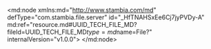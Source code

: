 <?xml version="1.0" encoding="UTF-8"?>
<md:node xmlns:md="http://www.stambia.com/md" defType="com.stambia.file.server" id="_HfTNAHSxEe6Cj7jyPVDy-A" md:ref="resource.md#UUID_TECH_FILE_MD?fileId=UUID_TECH_FILE_MD$type=md$name=File?" internalVersion="v1.0.0">
  <node defType="com.stambia.file.directory" id="_HhMDYHSxEe6Cj7jyPVDy-A" name="F_CLIENT">
    <attribute defType="com.stambia.file.directory.path" id="_HhTYIHSxEe6Cj7jyPVDy-A" value="C:\AxelGit\source"/>
    <node defType="com.stambia.file.file" id="_HhUmQHSxEe6Cj7jyPVDy-A" name="F_CLIENT">
      <attribute defType="com.stambia.file.file.type" id="_Hh51EHSxEe6Cj7jyPVDy-A" value="DELIMITED"/>
      <attribute defType="com.stambia.file.file.lineSeparator" id="_Hh7qQHSxEe6Cj7jyPVDy-A" value="0A"/>
      <attribute defType="com.stambia.file.file.fieldSeparator" id="_Hh7qQXSxEe6Cj7jyPVDy-A" value="7C"/>
      <attribute defType="com.stambia.file.file.decimalSeparator" id="_Hh8RUHSxEe6Cj7jyPVDy-A" value="2E"/>
      <attribute defType="com.stambia.file.file.lineToSkip" id="_Hh84YXSxEe6Cj7jyPVDy-A" value="0"/>
      <attribute defType="com.stambia.file.file.lastLineToSkip" id="_Hh9fcHSxEe6Cj7jyPVDy-A" value="0"/>
      <attribute defType="com.stambia.file.file.header" id="_Hh9fcXSxEe6Cj7jyPVDy-A" value="0"/>
      <attribute defType="com.stambia.file.file.physicalName" id="_V_GecHSxEe6Cj7jyPVDy-A" value="F_CLIENT_20231001.txt"/>
      <node defType="com.stambia.file.record" id="_vFq6QXSxEe6Cj7jyPVDy-A" name="COMPTE">
        <node defType="com.stambia.file.filter" id="_rD1nEXSyEe6Cj7jyPVDy-A" name="CRITERE">
          <attribute defType="com.stambia.file.filter.value" id="_1escYHSyEe6Cj7jyPVDy-A" value="100"/>
          <attribute defType="com.stambia.file.filter.start" id="_BnYsgHSzEe6Cj7jyPVDy-A" value="1"/>
          <attribute defType="com.stambia.file.filter.length" id="_B7kz0HSzEe6Cj7jyPVDy-A" value="3"/>
        </node>
        <node defType="com.stambia.file.field" id="_Gb_okHolEe62SbngGOCG7g" name="TYPE_LIGNE" position="1">
          <attribute defType="com.stambia.file.field.physicalName" id="_GcKnsHolEe62SbngGOCG7g" value="TYPE_LIGNE"/>
          <attribute defType="com.stambia.file.field.type" id="_GcKnsXolEe62SbngGOCG7g" value="String"/>
          <attribute defType="com.stambia.file.field.size" id="_GcKnsnolEe62SbngGOCG7g" value="3"/>
        </node>
        <node defType="com.stambia.file.field" id="_Gd_MoHolEe62SbngGOCG7g" name="ACTION" position="2">
          <attribute defType="com.stambia.file.field.physicalName" id="_GeEsMHolEe62SbngGOCG7g" value="ACTION"/>
          <attribute defType="com.stambia.file.field.type" id="_GeEsMXolEe62SbngGOCG7g" value="String"/>
          <attribute defType="com.stambia.file.field.size" id="_GeEsMnolEe62SbngGOCG7g" value="1"/>
        </node>
        <node defType="com.stambia.file.field" id="_Hq8vAHolEe62SbngGOCG7g" name="CLE_COMPTE" position="3">
          <attribute defType="com.stambia.file.field.physicalName" id="_Hq-kMHolEe62SbngGOCG7g" value="CLE_COMPTE"/>
          <attribute defType="com.stambia.file.field.type" id="_Hq-kMXolEe62SbngGOCG7g" value="String"/>
          <attribute defType="com.stambia.file.field.size" id="_Hq-kMnolEe62SbngGOCG7g" value="45"/>
        </node>
        <node defType="com.stambia.file.field" id="_Hsx7AHolEe62SbngGOCG7g" name="STATUS" position="4">
          <attribute defType="com.stambia.file.field.physicalName" id="_Hs4osHolEe62SbngGOCG7g" value="STATUS"/>
          <attribute defType="com.stambia.file.field.type" id="_Hs5PwHolEe62SbngGOCG7g" value="String"/>
          <attribute defType="com.stambia.file.field.size" id="_Hs5PwXolEe62SbngGOCG7g" value="5"/>
        </node>
        <node defType="com.stambia.file.field" id="_H5VJQHolEe62SbngGOCG7g" name="TYPE" position="5">
          <attribute defType="com.stambia.file.field.physicalName" id="_H5eTMHolEe62SbngGOCG7g" value="TYPE"/>
          <attribute defType="com.stambia.file.field.type" id="_H5eTMXolEe62SbngGOCG7g" value="String"/>
          <attribute defType="com.stambia.file.field.size" id="_H5e6QHolEe62SbngGOCG7g" value="5"/>
        </node>
        <node defType="com.stambia.file.field" id="_UOZBcHolEe62SbngGOCG7g" name="CABINET_RATTACHEMENT" position="6">
          <attribute defType="com.stambia.file.field.physicalName" id="_UOcEwHolEe62SbngGOCG7g" value="CABINET_RATTACHEMENT"/>
          <attribute defType="com.stambia.file.field.type" id="_UOcEwXolEe62SbngGOCG7g" value="String"/>
          <attribute defType="com.stambia.file.field.size" id="_UOcEwnolEe62SbngGOCG7g" value="9"/>
        </node>
      </node>
      <node defType="com.stambia.file.propertyField" id="_wblkVHSxEe6Cj7jyPVDy-A" name="file_name">
        <attribute defType="com.stambia.file.propertyField.property" id="_yWcugHSxEe6Cj7jyPVDy-A" value="file_name"/>
      </node>
      <node defType="com.stambia.file.record" id="_-mDe8XSxEe6Cj7jyPVDy-A" name="CLIENT">
        <node defType="com.stambia.file.filter" id="_nbXrkXSyEe6Cj7jyPVDy-A" name="CRITERE">
          <attribute defType="com.stambia.file.filter.value" id="_yax_cHSyEe6Cj7jyPVDy-A" value="200"/>
          <attribute defType="com.stambia.file.filter.start" id="_A-s74HSzEe6Cj7jyPVDy-A" value="1"/>
          <attribute defType="com.stambia.file.filter.length" id="_BU5OUHSzEe6Cj7jyPVDy-A" value="3"/>
        </node>
        <node defType="com.stambia.file.field" id="_4NY_YHolEe62SbngGOCG7g" name="TYPE_LIGNE" position="1">
          <attribute defType="com.stambia.file.field.physicalName" id="_4NY_YXolEe62SbngGOCG7g" value="TYPE_LIGNE"/>
          <attribute defType="com.stambia.file.field.type" id="_4NY_YnolEe62SbngGOCG7g" value="String"/>
          <attribute defType="com.stambia.file.field.size" id="_4NY_Y3olEe62SbngGOCG7g" value="3"/>
        </node>
        <node defType="com.stambia.file.field" id="_4O-60HolEe62SbngGOCG7g" name="ACTION" position="2">
          <attribute defType="com.stambia.file.field.physicalName" id="_4O_h4HolEe62SbngGOCG7g" value="ACTION"/>
          <attribute defType="com.stambia.file.field.type" id="_4O_h4XolEe62SbngGOCG7g" value="String"/>
          <attribute defType="com.stambia.file.field.size" id="_4O_h4nolEe62SbngGOCG7g" value="1"/>
        </node>
        <node defType="com.stambia.file.field" id="_4cGw0HolEe62SbngGOCG7g" name="CLE_CLIENT" position="3">
          <attribute defType="com.stambia.file.field.physicalName" id="_4cHX4HolEe62SbngGOCG7g" value="CLE_CLIENT"/>
          <attribute defType="com.stambia.file.field.type" id="_4cHX4XolEe62SbngGOCG7g" value="String"/>
          <attribute defType="com.stambia.file.field.size" id="_4cHX4nolEe62SbngGOCG7g" value="45"/>
        </node>
        <node defType="com.stambia.file.field" id="_4hmU0HolEe62SbngGOCG7g" name="CLE_COMPTE" position="4">
          <attribute defType="com.stambia.file.field.physicalName" id="_4hm74HolEe62SbngGOCG7g" value="CLE_COMPTE"/>
          <attribute defType="com.stambia.file.field.type" id="_4hm74XolEe62SbngGOCG7g" value="String"/>
          <attribute defType="com.stambia.file.field.size" id="_4hm74nolEe62SbngGOCG7g" value="45"/>
        </node>
        <node defType="com.stambia.file.field" id="_4mZ8UHolEe62SbngGOCG7g" name="STATUS" position="5">
          <attribute defType="com.stambia.file.field.physicalName" id="_4majYHolEe62SbngGOCG7g" value="STATUS"/>
          <attribute defType="com.stambia.file.field.type" id="_4mbKcHolEe62SbngGOCG7g" value="String"/>
          <attribute defType="com.stambia.file.field.size" id="_4mbKcXolEe62SbngGOCG7g" value="5"/>
        </node>
        <node defType="com.stambia.file.field" id="_4rl-UHolEe62SbngGOCG7g" name="TYPE" position="6">
          <attribute defType="com.stambia.file.field.physicalName" id="_4rmlYHolEe62SbngGOCG7g" value="TYPE"/>
          <attribute defType="com.stambia.file.field.type" id="_4rmlYXolEe62SbngGOCG7g" value="String"/>
          <attribute defType="com.stambia.file.field.size" id="_4rmlYnolEe62SbngGOCG7g" value="5"/>
        </node>
        <node defType="com.stambia.file.field" id="_4xd80HolEe62SbngGOCG7g" name="CIVILITE" position="7">
          <attribute defType="com.stambia.file.field.physicalName" id="_4xej4HolEe62SbngGOCG7g" value="CIVILITE"/>
          <attribute defType="com.stambia.file.field.type" id="_4xej4XolEe62SbngGOCG7g" value="String"/>
          <attribute defType="com.stambia.file.field.size" id="_4xej4nolEe62SbngGOCG7g" value="5"/>
        </node>
        <node defType="com.stambia.file.field" id="_43V7UHolEe62SbngGOCG7g" name="PRENOM" position="8">
          <attribute defType="com.stambia.file.field.physicalName" id="_43WiYHolEe62SbngGOCG7g" value="PRENOM"/>
          <attribute defType="com.stambia.file.field.type" id="_43WiYXolEe62SbngGOCG7g" value="String"/>
          <attribute defType="com.stambia.file.field.size" id="_43WiYnolEe62SbngGOCG7g" value="255"/>
        </node>
        <node defType="com.stambia.file.field" id="_48_QUHolEe62SbngGOCG7g" name="NOM " position="9">
          <attribute defType="com.stambia.file.field.physicalName" id="_48_3YHolEe62SbngGOCG7g" value="NOM "/>
          <attribute defType="com.stambia.file.field.type" id="_48_3YXolEe62SbngGOCG7g" value="String"/>
          <attribute defType="com.stambia.file.field.size" id="_48_3YnolEe62SbngGOCG7g" value="255"/>
        </node>
        <node defType="com.stambia.file.field" id="_5Fwx0HolEe62SbngGOCG7g" name="DATE_ANNIVERSAIRE" position="10">
          <attribute defType="com.stambia.file.field.physicalName" id="_5Fx_8HolEe62SbngGOCG7g" value="DATE_ANNIVERSAIRE"/>
          <attribute defType="com.stambia.file.field.type" id="_5Fx_8XolEe62SbngGOCG7g" value="String"/>
          <attribute defType="com.stambia.file.field.size" id="_5Fx_8nolEe62SbngGOCG7g" value="10"/>
        </node>
        <node defType="com.stambia.file.field" id="_5LGk0HolEe62SbngGOCG7g" name="SEXE" position="11">
          <attribute defType="com.stambia.file.field.physicalName" id="_5LHL4HolEe62SbngGOCG7g" value="SEXE"/>
          <attribute defType="com.stambia.file.field.type" id="_5LHL4XolEe62SbngGOCG7g" value="String"/>
          <attribute defType="com.stambia.file.field.size" id="_5LHL4nolEe62SbngGOCG7g" value="5"/>
        </node>
        <node defType="com.stambia.file.field" id="_5PTIUHolEe62SbngGOCG7g" name="MUTUELLE" position="12">
          <attribute defType="com.stambia.file.field.physicalName" id="_5PTvYHolEe62SbngGOCG7g" value="MUTUELLE"/>
          <attribute defType="com.stambia.file.field.type" id="_5PTvYXolEe62SbngGOCG7g" value="String"/>
          <attribute defType="com.stambia.file.field.size" id="_5PTvYnolEe62SbngGOCG7g" value="5"/>
        </node>
      </node>
      <node defType="com.stambia.file.record" id="_AIErUXSyEe6Cj7jyPVDy-A" name="EMAIL">
        <node defType="com.stambia.file.filter" id="_roE8kXSyEe6Cj7jyPVDy-A" name="CRITERE">
          <attribute defType="com.stambia.file.filter.value" id="_2luV4HSyEe6Cj7jyPVDy-A" value="203"/>
          <attribute defType="com.stambia.file.filter.start" id="_CQjlUHSzEe6Cj7jyPVDy-A" value="1"/>
          <attribute defType="com.stambia.file.filter.length" id="_CecQUHSzEe6Cj7jyPVDy-A" value="3"/>
        </node>
        <node defType="com.stambia.file.field" id="_V0dK4HomEe62SbngGOCG7g" name="TYPE_LIGNE" position="1">
          <attribute defType="com.stambia.file.field.physicalName" id="_V0dx8HomEe62SbngGOCG7g" value="TYPE_LIGNE"/>
          <attribute defType="com.stambia.file.field.type" id="_V0dx8XomEe62SbngGOCG7g" value="String"/>
          <attribute defType="com.stambia.file.field.size" id="_V0dx8nomEe62SbngGOCG7g" value="3"/>
        </node>
        <node defType="com.stambia.file.field" id="_V1-N0HomEe62SbngGOCG7g" name="ACTION" position="2">
          <attribute defType="com.stambia.file.field.physicalName" id="_V1_b8HomEe62SbngGOCG7g" value="ACTION"/>
          <attribute defType="com.stambia.file.field.type" id="_V1_b8XomEe62SbngGOCG7g" value="String"/>
          <attribute defType="com.stambia.file.field.size" id="_V1_b8nomEe62SbngGOCG7g" value="1"/>
        </node>
        <node defType="com.stambia.file.field" id="_V5teUHomEe62SbngGOCG7g" name="CLE_CLIENT" position="3">
          <attribute defType="com.stambia.file.field.physicalName" id="_V5uFYHomEe62SbngGOCG7g" value="CLE_CLIENT"/>
          <attribute defType="com.stambia.file.field.type" id="_V5uFYXomEe62SbngGOCG7g" value="String"/>
          <attribute defType="com.stambia.file.field.size" id="_V5uFYnomEe62SbngGOCG7g" value="45"/>
        </node>
        <node defType="com.stambia.file.field" id="_V7Un4HomEe62SbngGOCG7g" name="EMAIL" position="4">
          <attribute defType="com.stambia.file.field.physicalName" id="_V7Un4XomEe62SbngGOCG7g" value="EMAIL"/>
          <attribute defType="com.stambia.file.field.type" id="_V7Un4nomEe62SbngGOCG7g" value="String"/>
          <attribute defType="com.stambia.file.field.size" id="_V7Un43omEe62SbngGOCG7g" value="255"/>
        </node>
        <node defType="com.stambia.file.field" id="_WBCOUHomEe62SbngGOCG7g" name="STATUS" position="5">
          <attribute defType="com.stambia.file.field.physicalName" id="_WBC1YHomEe62SbngGOCG7g" value="STATUS"/>
          <attribute defType="com.stambia.file.field.type" id="_WBC1YXomEe62SbngGOCG7g" value="String"/>
          <attribute defType="com.stambia.file.field.size" id="_WBC1YnomEe62SbngGOCG7g" value="5"/>
        </node>
      </node>
      <node defType="com.stambia.file.record" id="_AsBF4XSyEe6Cj7jyPVDy-A" name="ADRESSE">
        <node defType="com.stambia.file.filter" id="_v8rawnSxEe6Cj7jyPVDy-A" name="CRITERE">
          <attribute defType="com.stambia.file.filter.value" id="_xdROUHSyEe6Cj7jyPVDy-A" value="204"/>
          <attribute defType="com.stambia.file.filter.start" id="_AbGfkHSzEe6Cj7jyPVDy-A" value="1"/>
          <attribute defType="com.stambia.file.filter.length" id="_Awp40HSzEe6Cj7jyPVDy-A" value="3"/>
        </node>
        <node defType="com.stambia.file.field" id="_jgigYHomEe62SbngGOCG7g" name="TYPE_LIGNE" position="1">
          <attribute defType="com.stambia.file.field.physicalName" id="_jgjHcHomEe62SbngGOCG7g" value="TYPE_LIGNE"/>
          <attribute defType="com.stambia.file.field.type" id="_jgjHcXomEe62SbngGOCG7g" value="String"/>
          <attribute defType="com.stambia.file.field.size" id="_jgjHcnomEe62SbngGOCG7g" value="3"/>
        </node>
        <node defType="com.stambia.file.field" id="_jkz8YHomEe62SbngGOCG7g" name="ACTION" position="2">
          <attribute defType="com.stambia.file.field.physicalName" id="_jk0jcHomEe62SbngGOCG7g" value="ACTION"/>
          <attribute defType="com.stambia.file.field.type" id="_jk0jcXomEe62SbngGOCG7g" value="String"/>
          <attribute defType="com.stambia.file.field.size" id="_jk0jcnomEe62SbngGOCG7g" value="1"/>
        </node>
        <node defType="com.stambia.file.field" id="_jscOYHomEe62SbngGOCG7g" name="CLE_CLIENT" position="3">
          <attribute defType="com.stambia.file.field.physicalName" id="_jsc1cHomEe62SbngGOCG7g" value="CLE_CLIENT"/>
          <attribute defType="com.stambia.file.field.type" id="_jsc1cXomEe62SbngGOCG7g" value="String"/>
          <attribute defType="com.stambia.file.field.size" id="_jsc1cnomEe62SbngGOCG7g" value="45"/>
        </node>
        <node defType="com.stambia.file.field" id="_jyi2YHomEe62SbngGOCG7g" name="STATUS" position="4">
          <attribute defType="com.stambia.file.field.physicalName" id="_jyjdcHomEe62SbngGOCG7g" value="STATUS"/>
          <attribute defType="com.stambia.file.field.type" id="_jyjdcXomEe62SbngGOCG7g" value="String"/>
          <attribute defType="com.stambia.file.field.size" id="_jyjdcnomEe62SbngGOCG7g" value="5"/>
        </node>
        <node defType="com.stambia.file.field" id="_j49AYHomEe62SbngGOCG7g" name="LIGNE_1" position="5">
          <attribute defType="com.stambia.file.field.physicalName" id="_j49ncHomEe62SbngGOCG7g" value="LIGNE_1"/>
          <attribute defType="com.stambia.file.field.type" id="_j49ncXomEe62SbngGOCG7g" value="String"/>
          <attribute defType="com.stambia.file.field.size" id="_j49ncnomEe62SbngGOCG7g" value="255"/>
        </node>
        <node defType="com.stambia.file.field" id="_j_-OYHomEe62SbngGOCG7g" name="LIGNE_2" position="6">
          <attribute defType="com.stambia.file.field.physicalName" id="_j_-1cHomEe62SbngGOCG7g" value="LIGNE_2"/>
          <attribute defType="com.stambia.file.field.type" id="_j_-1cXomEe62SbngGOCG7g" value="String"/>
          <attribute defType="com.stambia.file.field.size" id="_j_-1cnomEe62SbngGOCG7g" value="255"/>
        </node>
        <node defType="com.stambia.file.field" id="_kGwy4HomEe62SbngGOCG7g" name="LIGNE_3" position="7">
          <attribute defType="com.stambia.file.field.physicalName" id="_kGxZ8HomEe62SbngGOCG7g" value="LIGNE_3"/>
          <attribute defType="com.stambia.file.field.type" id="_kGxZ8XomEe62SbngGOCG7g" value="String"/>
          <attribute defType="com.stambia.file.field.size" id="_kGxZ8nomEe62SbngGOCG7g" value="255"/>
        </node>
        <node defType="com.stambia.file.field" id="_kOUMYHomEe62SbngGOCG7g" name="LIGNE_4" position="8">
          <attribute defType="com.stambia.file.field.physicalName" id="_kOUzcHomEe62SbngGOCG7g" value="LIGNE_4"/>
          <attribute defType="com.stambia.file.field.type" id="_kOUzcXomEe62SbngGOCG7g" value="String"/>
          <attribute defType="com.stambia.file.field.size" id="_kOUzcnomEe62SbngGOCG7g" value="255"/>
        </node>
        <node defType="com.stambia.file.field" id="_kV3l4HomEe62SbngGOCG7g" name="LIGNE_5" position="9">
          <attribute defType="com.stambia.file.field.physicalName" id="_kV4M8HomEe62SbngGOCG7g" value="LIGNE_5"/>
          <attribute defType="com.stambia.file.field.type" id="_kV4M8XomEe62SbngGOCG7g" value="String"/>
          <attribute defType="com.stambia.file.field.size" id="_kV4M8nomEe62SbngGOCG7g" value="255"/>
        </node>
        <node defType="com.stambia.file.field" id="_kcDGYHomEe62SbngGOCG7g" name="VILLE" position="10">
          <attribute defType="com.stambia.file.field.physicalName" id="_kcDtcHomEe62SbngGOCG7g" value="VILLE"/>
          <attribute defType="com.stambia.file.field.type" id="_kcDtcXomEe62SbngGOCG7g" value="String"/>
          <attribute defType="com.stambia.file.field.size" id="_kcDtcnomEe62SbngGOCG7g" value="50"/>
        </node>
        <node defType="com.stambia.file.field" id="_kiE14HomEe62SbngGOCG7g" name="CODE_POSTAL" position="11">
          <attribute defType="com.stambia.file.field.physicalName" id="_kiFc8HomEe62SbngGOCG7g" value="CODE_POSTAL"/>
          <attribute defType="com.stambia.file.field.type" id="_kiGEAHomEe62SbngGOCG7g" value="String"/>
          <attribute defType="com.stambia.file.field.size" id="_kiGEAXomEe62SbngGOCG7g" value="10"/>
        </node>
        <node defType="com.stambia.file.field" id="_koyh4HomEe62SbngGOCG7g" name="PAYS" position="12">
          <attribute defType="com.stambia.file.field.physicalName" id="_kozI8HomEe62SbngGOCG7g" value="PAYS"/>
          <attribute defType="com.stambia.file.field.type" id="_kozI8XomEe62SbngGOCG7g" value="String"/>
          <attribute defType="com.stambia.file.field.size" id="_kozI8nomEe62SbngGOCG7g" value="5"/>
        </node>
        <node defType="com.stambia.file.field" id="_kugvYHomEe62SbngGOCG7g" name="QUALITE" position="13">
          <attribute defType="com.stambia.file.field.physicalName" id="_kuhWcHomEe62SbngGOCG7g" value="QUALITE"/>
          <attribute defType="com.stambia.file.field.type" id="_kuhWcXomEe62SbngGOCG7g" value="String"/>
          <attribute defType="com.stambia.file.field.size" id="_kuhWcnomEe62SbngGOCG7g" value="5"/>
        </node>
      </node>
      <node defType="com.stambia.file.record" id="_BJj9gXSyEe6Cj7jyPVDy-A" name="TEL">
        <node defType="com.stambia.file.filter" id="_r-gfkXSyEe6Cj7jyPVDy-A" name="CRITERE">
          <attribute defType="com.stambia.file.filter.value" id="_3jSKUHSyEe6Cj7jyPVDy-A" value="205"/>
          <attribute defType="com.stambia.file.filter.start" id="_CstV0HSzEe6Cj7jyPVDy-A" value="1"/>
          <attribute defType="com.stambia.file.filter.length" id="_C-ykUHSzEe6Cj7jyPVDy-A" value="3"/>
        </node>
        <node defType="com.stambia.file.field" id="_6lvhYHomEe62SbngGOCG7g" name="TYPE_LIGNE" position="1">
          <attribute defType="com.stambia.file.field.physicalName" id="_6lwIcHomEe62SbngGOCG7g" value="TYPE_LIGNE"/>
          <attribute defType="com.stambia.file.field.type" id="_6lwIcXomEe62SbngGOCG7g" value="String"/>
          <attribute defType="com.stambia.file.field.size" id="_6lwIcnomEe62SbngGOCG7g" value="3"/>
        </node>
        <node defType="com.stambia.file.field" id="_6wbHYHomEe62SbngGOCG7g" name="ACTION" position="2">
          <attribute defType="com.stambia.file.field.physicalName" id="_6wbucHomEe62SbngGOCG7g" value="ACTION"/>
          <attribute defType="com.stambia.file.field.type" id="_6wbucXomEe62SbngGOCG7g" value="String"/>
          <attribute defType="com.stambia.file.field.size" id="_6wbucnomEe62SbngGOCG7g" value="1"/>
        </node>
        <node defType="com.stambia.file.field" id="_62ONYHomEe62SbngGOCG7g" name="CLE_CLIENT" position="3">
          <attribute defType="com.stambia.file.field.physicalName" id="_62O0cHomEe62SbngGOCG7g" value="CLE_CLIENT"/>
          <attribute defType="com.stambia.file.field.type" id="_62O0cXomEe62SbngGOCG7g" value="String"/>
          <attribute defType="com.stambia.file.field.size" id="_62O0cnomEe62SbngGOCG7g" value="45"/>
        </node>
        <node defType="com.stambia.file.field" id="_7aibYHomEe62SbngGOCG7g" name="PHONE" position="4">
          <attribute defType="com.stambia.file.field.physicalName" id="_7ajCcHomEe62SbngGOCG7g" value="PHONE"/>
          <attribute defType="com.stambia.file.field.type" id="_7ajCcXomEe62SbngGOCG7g" value="String"/>
          <attribute defType="com.stambia.file.field.size" id="_7ajCcnomEe62SbngGOCG7g" value="45"/>
        </node>
        <node defType="com.stambia.file.field" id="_7hQHYHomEe62SbngGOCG7g" name="STATUS" position="5">
          <attribute defType="com.stambia.file.field.physicalName" id="_7hQucHomEe62SbngGOCG7g" value="STATUS"/>
          <attribute defType="com.stambia.file.field.type" id="_7hQucXomEe62SbngGOCG7g" value="String"/>
          <attribute defType="com.stambia.file.field.size" id="_7hQucnomEe62SbngGOCG7g" value="5"/>
        </node>
        <node defType="com.stambia.file.field" id="_7oCr4HomEe62SbngGOCG7g" name="FAVORI" position="6">
          <attribute defType="com.stambia.file.field.physicalName" id="_7oDS8HomEe62SbngGOCG7g" value="FAVORI"/>
          <attribute defType="com.stambia.file.field.type" id="_7oDS8XomEe62SbngGOCG7g" value="String"/>
          <attribute defType="com.stambia.file.field.size" id="_7oDS8nomEe62SbngGOCG7g" value="5"/>
        </node>
        <node defType="com.stambia.file.field" id="_7roycHomEe62SbngGOCG7g" name="TYPE" position="7">
          <attribute defType="com.stambia.file.field.physicalName" id="_7rpZgHomEe62SbngGOCG7g" value="TYPE"/>
          <attribute defType="com.stambia.file.field.type" id="_7rpZgXomEe62SbngGOCG7g" value="String"/>
          <attribute defType="com.stambia.file.field.size" id="_7rpZgnomEe62SbngGOCG7g" value="5"/>
        </node>
      </node>
    </node>
    <node defType="com.stambia.file.file" id="_fqb9EXocEe62SbngGOCG7g" name="F_CLIENT_ADRESSE">
      <attribute defType="com.stambia.file.file.physicalName" id="_jGsBgHocEe62SbngGOCG7g" value="F_CLIENT_ADRESSE.tmp"/>
      <attribute defType="com.stambia.file.file.type" id="_j0Dd0HocEe62SbngGOCG7g" value="DELIMITED"/>
      <attribute defType="com.stambia.file.file.lineToSkip" id="_eg5I0HohEe62SbngGOCG7g" value="0"/>
      <attribute defType="com.stambia.file.file.lastLineToSkip" id="_euYyQHohEe62SbngGOCG7g" value="0"/>
      <attribute defType="com.stambia.file.file.header" id="_ezWKwHohEe62SbngGOCG7g" value="0"/>
      <attribute defType="com.stambia.file.file.lineSeparator" id="_fFttIHohEe62SbngGOCG7g" value="0A"/>
      <attribute defType="com.stambia.file.file.fieldSeparator" id="_fXQJEHohEe62SbngGOCG7g" value="3B"/>
      <attribute defType="com.stambia.file.file.decimalSeparator" id="_ipWzAnohEe62SbngGOCG7g" value="2E"/>
      <node defType="com.stambia.file.field" id="_4H3J3HomEe62SbngGOCG7g" name="TYPE_LIGNE" position="1">
        <attribute defType="com.stambia.file.field.physicalName" id="_4H3J3XomEe62SbngGOCG7g" value="TYPE_LIGNE"/>
        <attribute defType="com.stambia.file.field.type" id="_4H3J3nomEe62SbngGOCG7g" value="String"/>
        <attribute defType="com.stambia.file.field.size" id="_4H3J33omEe62SbngGOCG7g" value="3"/>
      </node>
      <node defType="com.stambia.file.field" id="_4H3J4XomEe62SbngGOCG7g" name="ACTION" position="2">
        <attribute defType="com.stambia.file.field.physicalName" id="_4H3J4nomEe62SbngGOCG7g" value="ACTION"/>
        <attribute defType="com.stambia.file.field.type" id="_4H3J43omEe62SbngGOCG7g" value="String"/>
        <attribute defType="com.stambia.file.field.size" id="_4H3J5HomEe62SbngGOCG7g" value="1"/>
      </node>
      <node defType="com.stambia.file.field" id="_4H3J5XomEe62SbngGOCG7g" name="CLE_CLIENT" position="3">
        <attribute defType="com.stambia.file.field.physicalName" id="_4H3J5nomEe62SbngGOCG7g" value="CLE_CLIENT"/>
        <attribute defType="com.stambia.file.field.type" id="_4H3J53omEe62SbngGOCG7g" value="String"/>
        <attribute defType="com.stambia.file.field.size" id="_4H3J6HomEe62SbngGOCG7g" value="45"/>
      </node>
      <node defType="com.stambia.file.field" id="_4H3J6XomEe62SbngGOCG7g" name="STATUS" position="4">
        <attribute defType="com.stambia.file.field.physicalName" id="_4H3J6nomEe62SbngGOCG7g" value="STATUS"/>
        <attribute defType="com.stambia.file.field.type" id="_4H3J63omEe62SbngGOCG7g" value="String"/>
        <attribute defType="com.stambia.file.field.size" id="_4H3J7HomEe62SbngGOCG7g" value="5"/>
      </node>
      <node defType="com.stambia.file.field" id="_4H3J7XomEe62SbngGOCG7g" name="LIGNE_1" position="5">
        <attribute defType="com.stambia.file.field.physicalName" id="_4H3J7nomEe62SbngGOCG7g" value="LIGNE_1"/>
        <attribute defType="com.stambia.file.field.type" id="_4H3J73omEe62SbngGOCG7g" value="String"/>
        <attribute defType="com.stambia.file.field.size" id="_4H3J8HomEe62SbngGOCG7g" value="255"/>
      </node>
      <node defType="com.stambia.file.field" id="_4H3J8XomEe62SbngGOCG7g" name="LIGNE_2" position="6">
        <attribute defType="com.stambia.file.field.physicalName" id="_4H3J8nomEe62SbngGOCG7g" value="LIGNE_2"/>
        <attribute defType="com.stambia.file.field.type" id="_4H3J83omEe62SbngGOCG7g" value="String"/>
        <attribute defType="com.stambia.file.field.size" id="_4H3J9HomEe62SbngGOCG7g" value="255"/>
      </node>
      <node defType="com.stambia.file.field" id="_4H3J9XomEe62SbngGOCG7g" name="LIGNE_3" position="7">
        <attribute defType="com.stambia.file.field.physicalName" id="_4H3J9nomEe62SbngGOCG7g" value="LIGNE_3"/>
        <attribute defType="com.stambia.file.field.type" id="_4H3J93omEe62SbngGOCG7g" value="String"/>
        <attribute defType="com.stambia.file.field.size" id="_4H3J-HomEe62SbngGOCG7g" value="255"/>
      </node>
      <node defType="com.stambia.file.field" id="_4H3J-XomEe62SbngGOCG7g" name="LIGNE_4" position="8">
        <attribute defType="com.stambia.file.field.physicalName" id="_4H3J-nomEe62SbngGOCG7g" value="LIGNE_4"/>
        <attribute defType="com.stambia.file.field.type" id="_4H3J-3omEe62SbngGOCG7g" value="String"/>
        <attribute defType="com.stambia.file.field.size" id="_4H3J_HomEe62SbngGOCG7g" value="255"/>
      </node>
      <node defType="com.stambia.file.field" id="_4H3J_XomEe62SbngGOCG7g" name="LIGNE_5" position="9">
        <attribute defType="com.stambia.file.field.physicalName" id="_4H3J_nomEe62SbngGOCG7g" value="LIGNE_5"/>
        <attribute defType="com.stambia.file.field.type" id="_4H3J_3omEe62SbngGOCG7g" value="String"/>
        <attribute defType="com.stambia.file.field.size" id="_4H3KAHomEe62SbngGOCG7g" value="255"/>
      </node>
      <node defType="com.stambia.file.field" id="_4H3KAXomEe62SbngGOCG7g" name="VILLE" position="10">
        <attribute defType="com.stambia.file.field.physicalName" id="_4H3KAnomEe62SbngGOCG7g" value="VILLE"/>
        <attribute defType="com.stambia.file.field.type" id="_4H3KA3omEe62SbngGOCG7g" value="String"/>
        <attribute defType="com.stambia.file.field.size" id="_4H3KBHomEe62SbngGOCG7g" value="50"/>
      </node>
      <node defType="com.stambia.file.field" id="_4H3KBXomEe62SbngGOCG7g" name="CODE_POSTAL" position="11">
        <attribute defType="com.stambia.file.field.physicalName" id="_4H3KBnomEe62SbngGOCG7g" value="CODE_POSTAL"/>
        <attribute defType="com.stambia.file.field.type" id="_4H3KB3omEe62SbngGOCG7g" value="String"/>
        <attribute defType="com.stambia.file.field.size" id="_4H3KCHomEe62SbngGOCG7g" value="10"/>
      </node>
      <node defType="com.stambia.file.field" id="_4H3KCXomEe62SbngGOCG7g" name="PAYS" position="12">
        <attribute defType="com.stambia.file.field.physicalName" id="_4H3KCnomEe62SbngGOCG7g" value="PAYS"/>
        <attribute defType="com.stambia.file.field.type" id="_4H3KC3omEe62SbngGOCG7g" value="String"/>
        <attribute defType="com.stambia.file.field.size" id="_4H3KDHomEe62SbngGOCG7g" value="5"/>
      </node>
      <node defType="com.stambia.file.field" id="_4H3KDXomEe62SbngGOCG7g" name="QUALITE" position="13">
        <attribute defType="com.stambia.file.field.physicalName" id="_4H3KDnomEe62SbngGOCG7g" value="QUALITE"/>
        <attribute defType="com.stambia.file.field.type" id="_4H3KD3omEe62SbngGOCG7g" value="String"/>
        <attribute defType="com.stambia.file.field.size" id="_4H3KEHomEe62SbngGOCG7g" value="5"/>
      </node>
    </node>
    <node defType="com.stambia.file.file" id="_Yp0V3HojEe62SbngGOCG7g" name="F_CLIENT_CLIENT">
      <attribute defType="com.stambia.file.file.physicalName" id="_Yp0V3XojEe62SbngGOCG7g" value="F_CLIENT_CLIENT.tmp"/>
      <attribute defType="com.stambia.file.file.type" id="_Yp0V3nojEe62SbngGOCG7g" value="DELIMITED"/>
      <attribute defType="com.stambia.file.file.lineToSkip" id="_Yp0V33ojEe62SbngGOCG7g" value="0"/>
      <attribute defType="com.stambia.file.file.lastLineToSkip" id="_Yp0V4HojEe62SbngGOCG7g" value="0"/>
      <attribute defType="com.stambia.file.file.header" id="_Yp0V4XojEe62SbngGOCG7g" value="0"/>
      <attribute defType="com.stambia.file.file.lineSeparator" id="_Yp0V4nojEe62SbngGOCG7g" value="0A"/>
      <attribute defType="com.stambia.file.file.fieldSeparator" id="_Yp0V43ojEe62SbngGOCG7g" value="3B"/>
      <attribute defType="com.stambia.file.file.decimalSeparator" id="_Yp0V5nojEe62SbngGOCG7g" value="2E"/>
      <node defType="com.stambia.file.field" id="_I-CSPHomEe62SbngGOCG7g" name="TYPE_LIGNE" position="1">
        <attribute defType="com.stambia.file.field.physicalName" id="_I-CSPXomEe62SbngGOCG7g" value="TYPE_LIGNE"/>
        <attribute defType="com.stambia.file.field.type" id="_I-CSPnomEe62SbngGOCG7g" value="String"/>
        <attribute defType="com.stambia.file.field.size" id="_I-CSP3omEe62SbngGOCG7g" value="3"/>
      </node>
      <node defType="com.stambia.file.field" id="_I-CSQHomEe62SbngGOCG7g" name="ACTION" position="2">
        <attribute defType="com.stambia.file.field.physicalName" id="_I-CSQXomEe62SbngGOCG7g" value="ACTION"/>
        <attribute defType="com.stambia.file.field.type" id="_I-CSQnomEe62SbngGOCG7g" value="String"/>
        <attribute defType="com.stambia.file.field.size" id="_I-CSQ3omEe62SbngGOCG7g" value="1"/>
      </node>
      <node defType="com.stambia.file.field" id="_I-CSRHomEe62SbngGOCG7g" name="CLE_CLIENT" position="3">
        <attribute defType="com.stambia.file.field.physicalName" id="_I-CSRXomEe62SbngGOCG7g" value="CLE_CLIENT"/>
        <attribute defType="com.stambia.file.field.type" id="_I-CSRnomEe62SbngGOCG7g" value="String"/>
        <attribute defType="com.stambia.file.field.size" id="_I-CSR3omEe62SbngGOCG7g" value="45"/>
      </node>
      <node defType="com.stambia.file.field" id="_I-CSSHomEe62SbngGOCG7g" name="CLE_COMPTE" position="4">
        <attribute defType="com.stambia.file.field.physicalName" id="_I-CSSXomEe62SbngGOCG7g" value="CLE_COMPTE"/>
        <attribute defType="com.stambia.file.field.type" id="_I-CSSnomEe62SbngGOCG7g" value="String"/>
        <attribute defType="com.stambia.file.field.size" id="_I-CSS3omEe62SbngGOCG7g" value="45"/>
      </node>
      <node defType="com.stambia.file.field" id="_I-CSTHomEe62SbngGOCG7g" name="STATUS" position="5">
        <attribute defType="com.stambia.file.field.physicalName" id="_I-CSTXomEe62SbngGOCG7g" value="STATUS"/>
        <attribute defType="com.stambia.file.field.type" id="_I-CSTnomEe62SbngGOCG7g" value="String"/>
        <attribute defType="com.stambia.file.field.size" id="_I-CST3omEe62SbngGOCG7g" value="5"/>
      </node>
      <node defType="com.stambia.file.field" id="_I-CSUHomEe62SbngGOCG7g" name="TYPE" position="6">
        <attribute defType="com.stambia.file.field.physicalName" id="_I-CSUXomEe62SbngGOCG7g" value="TYPE"/>
        <attribute defType="com.stambia.file.field.type" id="_I-CSUnomEe62SbngGOCG7g" value="String"/>
        <attribute defType="com.stambia.file.field.size" id="_I-CSU3omEe62SbngGOCG7g" value="5"/>
      </node>
      <node defType="com.stambia.file.field" id="_I-CSVHomEe62SbngGOCG7g" name="CIVILITE" position="7">
        <attribute defType="com.stambia.file.field.physicalName" id="_I-CSVXomEe62SbngGOCG7g" value="CIVILITE"/>
        <attribute defType="com.stambia.file.field.type" id="_I-CSVnomEe62SbngGOCG7g" value="String"/>
        <attribute defType="com.stambia.file.field.size" id="_I-CSV3omEe62SbngGOCG7g" value="5"/>
      </node>
      <node defType="com.stambia.file.field" id="_I-CSWHomEe62SbngGOCG7g" name="PRENOM" position="8">
        <attribute defType="com.stambia.file.field.physicalName" id="_I-CSWXomEe62SbngGOCG7g" value="PRENOM"/>
        <attribute defType="com.stambia.file.field.type" id="_I-CSWnomEe62SbngGOCG7g" value="String"/>
        <attribute defType="com.stambia.file.field.size" id="_I-CSW3omEe62SbngGOCG7g" value="255"/>
      </node>
      <node defType="com.stambia.file.field" id="_I-CSXHomEe62SbngGOCG7g" name="NOM_" position="9">
        <attribute defType="com.stambia.file.field.physicalName" id="_I-CSXXomEe62SbngGOCG7g" value="NOM "/>
        <attribute defType="com.stambia.file.field.type" id="_I-CSXnomEe62SbngGOCG7g" value="String"/>
        <attribute defType="com.stambia.file.field.size" id="_I-CSX3omEe62SbngGOCG7g" value="255"/>
      </node>
      <node defType="com.stambia.file.field" id="_I-CSYHomEe62SbngGOCG7g" name="DATE_ANNIVERSAIRE" position="10">
        <attribute defType="com.stambia.file.field.physicalName" id="_I-CSYXomEe62SbngGOCG7g" value="DATE_ANNIVERSAIRE"/>
        <attribute defType="com.stambia.file.field.type" id="_I-CSYnomEe62SbngGOCG7g" value="String"/>
        <attribute defType="com.stambia.file.field.size" id="_I-CSY3omEe62SbngGOCG7g" value="10"/>
      </node>
      <node defType="com.stambia.file.field" id="_I-CSZHomEe62SbngGOCG7g" name="SEXE" position="11">
        <attribute defType="com.stambia.file.field.physicalName" id="_I-CSZXomEe62SbngGOCG7g" value="SEXE"/>
        <attribute defType="com.stambia.file.field.type" id="_I-CSZnomEe62SbngGOCG7g" value="String"/>
        <attribute defType="com.stambia.file.field.size" id="_I-CSZ3omEe62SbngGOCG7g" value="5"/>
      </node>
      <node defType="com.stambia.file.field" id="_I-CSaHomEe62SbngGOCG7g" name="MUTUELLE" position="12">
        <attribute defType="com.stambia.file.field.physicalName" id="_I-CSaXomEe62SbngGOCG7g" value="MUTUELLE"/>
        <attribute defType="com.stambia.file.field.type" id="_I-CSanomEe62SbngGOCG7g" value="String"/>
        <attribute defType="com.stambia.file.field.size" id="_I-CSa3omEe62SbngGOCG7g" value="5"/>
      </node>
    </node>
    <node defType="com.stambia.file.file" id="_Y9FQHHojEe62SbngGOCG7g" name="F_CLIENT_COMPTE">
      <attribute defType="com.stambia.file.file.physicalName" id="_Y9FQHXojEe62SbngGOCG7g" value="F_CLIENT_COMPTE.tmp"/>
      <attribute defType="com.stambia.file.file.type" id="_Y9FQHnojEe62SbngGOCG7g" value="DELIMITED"/>
      <attribute defType="com.stambia.file.file.lineToSkip" id="_Y9FQH3ojEe62SbngGOCG7g" value="0"/>
      <attribute defType="com.stambia.file.file.lastLineToSkip" id="_Y9FQIHojEe62SbngGOCG7g" value="0"/>
      <attribute defType="com.stambia.file.file.header" id="_Y9FQIXojEe62SbngGOCG7g" value="0"/>
      <attribute defType="com.stambia.file.file.lineSeparator" id="_Y9FQInojEe62SbngGOCG7g" value="0A"/>
      <attribute defType="com.stambia.file.file.fieldSeparator" id="_Y9FQI3ojEe62SbngGOCG7g" value="3B"/>
      <attribute defType="com.stambia.file.file.decimalSeparator" id="_Y9FQJnojEe62SbngGOCG7g" value="2E"/>
      <node defType="com.stambia.file.field" id="_R0fx9HolEe62SbngGOCG7g" name="TYPE_LIGNE" position="1">
        <attribute defType="com.stambia.file.field.physicalName" id="_R0fx9XolEe62SbngGOCG7g" value="TYPE_LIGNE"/>
        <attribute defType="com.stambia.file.field.type" id="_R0fx9nolEe62SbngGOCG7g" value="String"/>
        <attribute defType="com.stambia.file.field.size" id="_R0fx93olEe62SbngGOCG7g" value="3"/>
      </node>
      <node defType="com.stambia.file.field" id="_R0fx-HolEe62SbngGOCG7g" name="ACTION" position="2">
        <attribute defType="com.stambia.file.field.physicalName" id="_R0fx-XolEe62SbngGOCG7g" value="ACTION"/>
        <attribute defType="com.stambia.file.field.type" id="_R0fx-nolEe62SbngGOCG7g" value="String"/>
        <attribute defType="com.stambia.file.field.size" id="_R0fx-3olEe62SbngGOCG7g" value="1"/>
      </node>
      <node defType="com.stambia.file.field" id="_R0fx_HolEe62SbngGOCG7g" name="CLE_COMPTE" position="3">
        <attribute defType="com.stambia.file.field.physicalName" id="_R0fx_XolEe62SbngGOCG7g" value="CLE_COMPTE"/>
        <attribute defType="com.stambia.file.field.type" id="_R0fx_nolEe62SbngGOCG7g" value="String"/>
        <attribute defType="com.stambia.file.field.size" id="_R0fx_3olEe62SbngGOCG7g" value="45"/>
      </node>
      <node defType="com.stambia.file.field" id="_R0fyAHolEe62SbngGOCG7g" name="STATUS" position="4">
        <attribute defType="com.stambia.file.field.physicalName" id="_R0fyAXolEe62SbngGOCG7g" value="STATUS"/>
        <attribute defType="com.stambia.file.field.type" id="_R0fyAnolEe62SbngGOCG7g" value="String"/>
        <attribute defType="com.stambia.file.field.size" id="_R0fyA3olEe62SbngGOCG7g" value="5"/>
      </node>
      <node defType="com.stambia.file.field" id="_R0fyBHolEe62SbngGOCG7g" name="TYPE" position="5">
        <attribute defType="com.stambia.file.field.physicalName" id="_R0fyBXolEe62SbngGOCG7g" value="TYPE"/>
        <attribute defType="com.stambia.file.field.type" id="_R0fyBnolEe62SbngGOCG7g" value="String"/>
        <attribute defType="com.stambia.file.field.size" id="_R0fyB3olEe62SbngGOCG7g" value="5"/>
      </node>
    </node>
    <node defType="com.stambia.file.file" id="_ZSYKrHojEe62SbngGOCG7g" name="F_CLIENT_EMAIL">
      <attribute defType="com.stambia.file.file.physicalName" id="_ZSYKrXojEe62SbngGOCG7g" value="F_CLIENT_EMAIL.tmp"/>
      <attribute defType="com.stambia.file.file.type" id="_ZSYKrnojEe62SbngGOCG7g" value="DELIMITED"/>
      <attribute defType="com.stambia.file.file.lineToSkip" id="_ZSYKr3ojEe62SbngGOCG7g" value="0"/>
      <attribute defType="com.stambia.file.file.lastLineToSkip" id="_ZSYKsHojEe62SbngGOCG7g" value="0"/>
      <attribute defType="com.stambia.file.file.header" id="_ZSYKsXojEe62SbngGOCG7g" value="0"/>
      <attribute defType="com.stambia.file.file.lineSeparator" id="_ZSYKsnojEe62SbngGOCG7g" value="0A"/>
      <attribute defType="com.stambia.file.file.fieldSeparator" id="_ZSYKs3ojEe62SbngGOCG7g" value="3B"/>
      <attribute defType="com.stambia.file.file.decimalSeparator" id="_ZSYKtnojEe62SbngGOCG7g" value="2E"/>
      <node defType="com.stambia.file.field" id="_geCYsHomEe62SbngGOCG7g" name="TYPE_LIGNE" position="1">
        <attribute defType="com.stambia.file.field.physicalName" id="_geCYsXomEe62SbngGOCG7g" value="TYPE_LIGNE"/>
        <attribute defType="com.stambia.file.field.type" id="_geCYsnomEe62SbngGOCG7g" value="String"/>
        <attribute defType="com.stambia.file.field.size" id="_geCYs3omEe62SbngGOCG7g" value="3"/>
      </node>
      <node defType="com.stambia.file.field" id="_geCYtHomEe62SbngGOCG7g" name="ACTION" position="2">
        <attribute defType="com.stambia.file.field.physicalName" id="_geCYtXomEe62SbngGOCG7g" value="ACTION"/>
        <attribute defType="com.stambia.file.field.type" id="_geCYtnomEe62SbngGOCG7g" value="String"/>
        <attribute defType="com.stambia.file.field.size" id="_geCYt3omEe62SbngGOCG7g" value="1"/>
      </node>
      <node defType="com.stambia.file.field" id="_geCYuHomEe62SbngGOCG7g" name="CLE_CLIENT" position="3">
        <attribute defType="com.stambia.file.field.physicalName" id="_geCYuXomEe62SbngGOCG7g" value="CLE_CLIENT"/>
        <attribute defType="com.stambia.file.field.type" id="_geCYunomEe62SbngGOCG7g" value="String"/>
        <attribute defType="com.stambia.file.field.size" id="_geCYu3omEe62SbngGOCG7g" value="45"/>
      </node>
      <node defType="com.stambia.file.field" id="_geCYvHomEe62SbngGOCG7g" name="EMAIL" position="4">
        <attribute defType="com.stambia.file.field.physicalName" id="_geCYvXomEe62SbngGOCG7g" value="EMAIL"/>
        <attribute defType="com.stambia.file.field.type" id="_geCYvnomEe62SbngGOCG7g" value="String"/>
        <attribute defType="com.stambia.file.field.size" id="_geCYv3omEe62SbngGOCG7g" value="255"/>
      </node>
      <node defType="com.stambia.file.field" id="_geCYwHomEe62SbngGOCG7g" name="STATUS" position="5">
        <attribute defType="com.stambia.file.field.physicalName" id="_geCYwXomEe62SbngGOCG7g" value="STATUS"/>
        <attribute defType="com.stambia.file.field.type" id="_geCYwnomEe62SbngGOCG7g" value="String"/>
        <attribute defType="com.stambia.file.field.size" id="_geCYw3omEe62SbngGOCG7g" value="5"/>
      </node>
    </node>
    <node defType="com.stambia.file.file" id="_ZwbYnHojEe62SbngGOCG7g" name="F_CLIENT_TEL">
      <attribute defType="com.stambia.file.file.physicalName" id="_ZwbYnXojEe62SbngGOCG7g" value="F_CLIENT_TEL.tmp"/>
      <attribute defType="com.stambia.file.file.type" id="_ZwbYnnojEe62SbngGOCG7g" value="DELIMITED"/>
      <attribute defType="com.stambia.file.file.lineToSkip" id="_ZwbYn3ojEe62SbngGOCG7g" value="0"/>
      <attribute defType="com.stambia.file.file.lastLineToSkip" id="_ZwbYoHojEe62SbngGOCG7g" value="0"/>
      <attribute defType="com.stambia.file.file.header" id="_ZwbYoXojEe62SbngGOCG7g" value="0"/>
      <attribute defType="com.stambia.file.file.lineSeparator" id="_ZwbYonojEe62SbngGOCG7g" value="0A"/>
      <attribute defType="com.stambia.file.file.fieldSeparator" id="_ZwbYo3ojEe62SbngGOCG7g" value="3B"/>
      <attribute defType="com.stambia.file.file.decimalSeparator" id="_ZwbYpnojEe62SbngGOCG7g" value="2E"/>
      <node defType="com.stambia.file.field" id="_FfWvXHonEe62SbngGOCG7g" name="TYPE_LIGNE" position="1">
        <attribute defType="com.stambia.file.field.physicalName" id="_FfWvXXonEe62SbngGOCG7g" value="TYPE_LIGNE"/>
        <attribute defType="com.stambia.file.field.type" id="_FfWvXnonEe62SbngGOCG7g" value="String"/>
        <attribute defType="com.stambia.file.field.size" id="_FfWvX3onEe62SbngGOCG7g" value="3"/>
      </node>
      <node defType="com.stambia.file.field" id="_FfWvYHonEe62SbngGOCG7g" name="ACTION" position="2">
        <attribute defType="com.stambia.file.field.physicalName" id="_FfWvYXonEe62SbngGOCG7g" value="ACTION"/>
        <attribute defType="com.stambia.file.field.type" id="_FfWvYnonEe62SbngGOCG7g" value="String"/>
        <attribute defType="com.stambia.file.field.size" id="_FfWvY3onEe62SbngGOCG7g" value="1"/>
      </node>
      <node defType="com.stambia.file.field" id="_FfWvZHonEe62SbngGOCG7g" name="CLE_CLIENT" position="3">
        <attribute defType="com.stambia.file.field.physicalName" id="_FfWvZXonEe62SbngGOCG7g" value="CLE_CLIENT"/>
        <attribute defType="com.stambia.file.field.type" id="_FfWvZnonEe62SbngGOCG7g" value="String"/>
        <attribute defType="com.stambia.file.field.size" id="_FfWvZ3onEe62SbngGOCG7g" value="45"/>
      </node>
      <node defType="com.stambia.file.field" id="_FfWvaHonEe62SbngGOCG7g" name="PHONE" position="4">
        <attribute defType="com.stambia.file.field.physicalName" id="_FfWvaXonEe62SbngGOCG7g" value="PHONE"/>
        <attribute defType="com.stambia.file.field.type" id="_FfWvanonEe62SbngGOCG7g" value="String"/>
        <attribute defType="com.stambia.file.field.size" id="_FfWva3onEe62SbngGOCG7g" value="45"/>
      </node>
      <node defType="com.stambia.file.field" id="_FfWvbHonEe62SbngGOCG7g" name="STATUS" position="5">
        <attribute defType="com.stambia.file.field.physicalName" id="_FfWvbXonEe62SbngGOCG7g" value="STATUS"/>
        <attribute defType="com.stambia.file.field.type" id="_FfWvbnonEe62SbngGOCG7g" value="String"/>
        <attribute defType="com.stambia.file.field.size" id="_FfWvb3onEe62SbngGOCG7g" value="5"/>
      </node>
      <node defType="com.stambia.file.field" id="_FfWvcHonEe62SbngGOCG7g" name="FAVORI" position="6">
        <attribute defType="com.stambia.file.field.physicalName" id="_FfWvcXonEe62SbngGOCG7g" value="FAVORI"/>
        <attribute defType="com.stambia.file.field.type" id="_FfWvcnonEe62SbngGOCG7g" value="String"/>
        <attribute defType="com.stambia.file.field.size" id="_FfWvc3onEe62SbngGOCG7g" value="5"/>
      </node>
      <node defType="com.stambia.file.field" id="_FfWvdHonEe62SbngGOCG7g" name="TYPE" position="7">
        <attribute defType="com.stambia.file.field.physicalName" id="_FfWvdXonEe62SbngGOCG7g" value="TYPE"/>
        <attribute defType="com.stambia.file.field.type" id="_FfWvdnonEe62SbngGOCG7g" value="String"/>
        <attribute defType="com.stambia.file.field.size" id="_FfWvd3onEe62SbngGOCG7g" value="5"/>
      </node>
    </node>
    <node defType="com.stambia.file.file" id="_q1k7rHojEe62SbngGOCG7g" name="F_CLIENT_SOURCE">
      <attribute defType="com.stambia.file.file.physicalName" id="_q1k7rXojEe62SbngGOCG7g" value="F_CLIENT_SOURCE.tmp"/>
      <attribute defType="com.stambia.file.file.type" id="_q1k7rnojEe62SbngGOCG7g" value="DELIMITED"/>
      <attribute defType="com.stambia.file.file.lineToSkip" id="_q1k7r3ojEe62SbngGOCG7g" value="0"/>
      <attribute defType="com.stambia.file.file.lastLineToSkip" id="_q1k7sHojEe62SbngGOCG7g" value="0"/>
      <attribute defType="com.stambia.file.file.header" id="_q1k7sXojEe62SbngGOCG7g" value="0"/>
      <attribute defType="com.stambia.file.file.lineSeparator" id="_q1k7snojEe62SbngGOCG7g" value="0A"/>
      <attribute defType="com.stambia.file.file.fieldSeparator" id="_q1k7s3ojEe62SbngGOCG7g" value="3B"/>
      <attribute defType="com.stambia.file.file.decimalSeparator" id="_q1k7tnojEe62SbngGOCG7g" value="2E"/>
      <node defType="com.stambia.file.field" id="_qGTlYHokEe62SbngGOCG7g" name="FILE_NAME" position="1">
        <attribute defType="com.stambia.file.field.size" id="_s8l2AHokEe62SbngGOCG7g" value="50"/>
      </node>
    </node>
  </node>
</md:node>